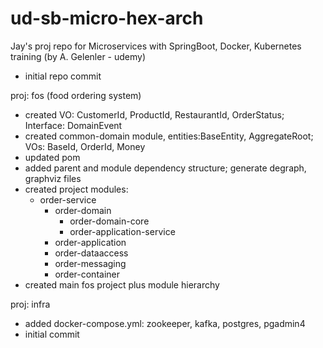 # ud-sb-micro-hex-arch
Jay's proj repo for Microservices with SpringBoot, Docker, Kubernetes training (by A. Gelenler - udemy)

- initial repo commit

proj: fos (food ordering system)
- created VO: CustomerId, ProductId, RestaurantId, OrderStatus; Interface: DomainEvent
- created common-domain module, entities:BaseEntity, AggregateRoot; VOs: BaseId, OrderId, Money
- updated pom
- added parent and module dependency structure; generate degraph, graphviz files
- created project modules: 
  - order-service
    - order-domain
      - order-domain-core
      - order-application-service
    - order-application
    - order-dataaccess
    - order-messaging
    - order-container
- created main fos project plus module hierarchy

proj: infra
- added docker-compose.yml: zookeeper, kafka, postgres, pgadmin4
- initial commit